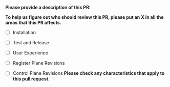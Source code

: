 **Please provide a description of this PR:**

**To help us figure out who should review this PR, please put an X in all the areas that this PR affects.**

- [ ] Installation
- [ ] Test and Release
- [ ] User Experience
- [ ] Register Plane Revisions
- [ ] Control Plane Revisions
**Please check any characteristics that apply to this pull request.**

